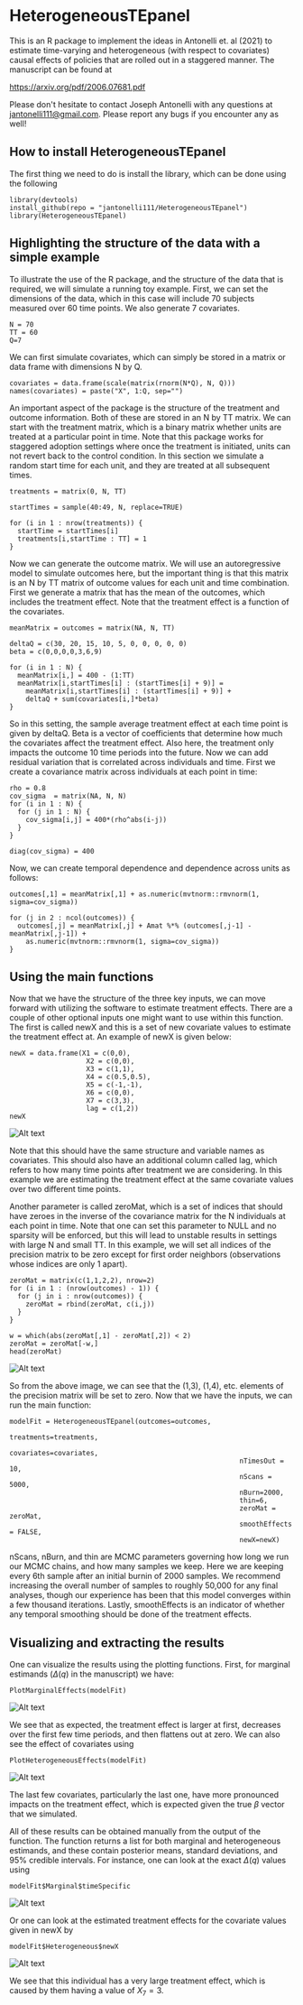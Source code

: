 # HeterogeneousTEpanel

This is an R package to implement the ideas in Antonelli et. al (2021) to estimate time-varying and heterogeneous (with respect to covariates) causal effects of policies that are rolled out in a staggered manner. The manuscript can be found at

https://arxiv.org/pdf/2006.07681.pdf

Please don't hesitate to contact Joseph Antonelli with any questions at jantonelli111@gmail.com. Please report any bugs if you encounter any as well!

## How to install HeterogeneousTEpanel

The first thing we need to do is install the library, which can be done using the following

```
library(devtools)
install_github(repo = "jantonelli111/HeterogeneousTEpanel")
library(HeterogeneousTEpanel)
```

## Highlighting the structure of the data with a simple example

To illustrate the use of the R package, and the structure of the data that is required, we will simulate a running toy example. First, we can set the dimensions of the data, which in this case will include 70 subjects measured over 60 time points. We also generate 7 covariates. 

```
N = 70
TT = 60
Q=7
```

We can first simulate covariates, which can simply be stored in a matrix or data frame with dimensions N by Q.

```
covariates = data.frame(scale(matrix(rnorm(N*Q), N, Q)))
names(covariates) = paste("X", 1:Q, sep="")
```

An important aspect of the package is the structure of the treatment and outcome information. Both of these are stored in an N by TT matrix. We can start with the treatment matrix, which is a binary matrix whether units are treated at a particular point in time. Note that this package works for staggered adoption settings where once the treatment is initiated, units can not revert back to the control condition. In this section we simulate a random start time for each unit, and they are treated at all subsequent times.

```
treatments = matrix(0, N, TT)

startTimes = sample(40:49, N, replace=TRUE)

for (i in 1 : nrow(treatments)) {
  startTime = startTimes[i]
  treatments[i,startTime : TT] = 1
}
```

Now we can generate the outcome matrix. We will use an autoregressive model to simulate outcomes here, but the important thing is that this matrix is an N by TT matrix of outcome values for each unit and time combination. First we generate a matrix that has the mean of the outcomes, which includes the treatment effect. Note that the treatment effect is a function of the covariates.

```
meanMatrix = outcomes = matrix(NA, N, TT)

deltaQ = c(30, 20, 15, 10, 5, 0, 0, 0, 0, 0)
beta = c(0,0,0,0,3,6,9)

for (i in 1 : N) {
  meanMatrix[i,] = 400 - (1:TT)
  meanMatrix[i,startTimes[i] : (startTimes[i] + 9)] = 
    meanMatrix[i,startTimes[i] : (startTimes[i] + 9)] +
    deltaQ + sum(covariates[i,]*beta)
}
```

So in this setting, the sample average treatment effect at each time point is given by deltaQ. Beta is a vector of coefficients that determine how much the covariates affect the treatment effect. Also here, the treatment only impacts the outcome 10 time periods into the future. Now we can add residual variation that is correlated across individuals and time. First we create a covariance matrix across individuals at each point in time:

```
rho = 0.8
cov_sigma  = matrix(NA, N, N)
for (i in 1 : N) {
  for (j in 1 : N) {
    cov_sigma[i,j] = 400*(rho^abs(i-j))
  }
}

diag(cov_sigma) = 400
```

Now, we can create temporal dependence and dependence across units as follows:

```
outcomes[,1] = meanMatrix[,1] + as.numeric(mvtnorm::rmvnorm(1, sigma=cov_sigma))

for (j in 2 : ncol(outcomes)) {
  outcomes[,j] = meanMatrix[,j] + Amat %*% (outcomes[,j-1] - meanMatrix[,j-1]) + 
    as.numeric(mvtnorm::rmvnorm(1, sigma=cov_sigma))
}
```

## Using the main functions

Now that we have the structure of the three key inputs, we can move forward with utilizing the software to estimate treatment effects. There are a couple of other optional inputs one might want to use within this function. The first is called newX and this is a set of new covariate values to estimate the treatment effect at. An example of newX is given below:

```
newX = data.frame(X1 = c(0,0),
                   X2 = c(0,0),
                   X3 = c(1,1),
                   X4 = c(0.5,0.5),
                   X5 = c(-1,-1),
                   X6 = c(0,0),
                   X7 = c(3,3),
                   lag = c(1,2))
newX
```
![Alt text](images/newX.png)

Note that this should have the same structure and variable names as covariates. This should also have an additional column called lag, which refers to how many time points after treatment we are considering. In this example we are estimating the treatment effect at the same covariate values over two different time points.

Another parameter is called zeroMat, which is a set of indices that should have zeroes in the inverse of the covariance matrix for the N individuals at each point in time. Note that one can set this parameter to NULL and no sparsity will be enforced, but this will lead to unstable results in settings with large N and small TT. In this example, we will set all indices of the precision matrix to be zero except for first order neighbors (observations whose indices are only 1 apart). 

```
zeroMat = matrix(c(1,1,2,2), nrow=2)
for (i in 1 : (nrow(outcomes) - 1)) {
  for (j in i : nrow(outcomes)) {
    zeroMat = rbind(zeroMat, c(i,j))
  }
}

w = which(abs(zeroMat[,1] - zeroMat[,2]) < 2)
zeroMat = zeroMat[-w,]
head(zeroMat)
```

![Alt text](images/zeroMat.png)

So from the above image, we can see that the (1,3), (1,4), etc. elements of the precision matrix will be set to zero. Now that we have the inputs, we can run the main function:

```
modelFit = HeterogeneousTEpanel(outcomes=outcomes,
                                                         treatments=treatments,
                                                         covariates=covariates,
                                                         nTimesOut = 10,
                                                         nScans = 5000, 
                                                         nBurn=2000, 
                                                         thin=6,
                                                         zeroMat = zeroMat,
                                                         smoothEffects = FALSE,
                                                         newX=newX)
```

nScans, nBurn, and thin are MCMC parameters governing how long we run our MCMC chains, and how many samples we keep. Here we are keeping every 6th sample after an initial burnin of 2000 samples. We recommend increasing the overall number of samples to roughly 50,000 for any final analyses, though our experience has been that this model converges within a few thousand iterations. Lastly, smoothEffects is an indicator of whether any temporal smoothing should be done of the treatment effects. 

## Visualizing and extracting the results

One can visualize the results using the plotting functions. First, for marginal estimands ($\Delta(q)$ in the manuscript) we have:

```
PlotMarginalEffects(modelFit)
```

![Alt text](images/marginal.png)

We see that as expected, the treatment effect is larger at first, decreases over the first few time periods, and then flattens out at zero. We can also see the effect of covariates using

```
PlotHeterogeneousEffects(modelFit)
```

![Alt text](images/heterogeneous.png)

The last few covariates, particularly the last one, have more pronounced impacts on the treatment effect, which is expected given the true $\beta$ vector that we simulated. 

All of these results can be obtained manually from the output of the function. The function returns a list for both marginal and heterogeneous estimands, and these contain posterior means, standard deviations, and 95\% credible intervals. For instance, one can look at the exact $\Delta(q)$ values using

```
modelFit$Marginal$timeSpecific
```

![Alt text](images/marginalestimates.png)

Or one can look at the estimated treatment effects for the covariate values given in newX by

```
modelFit$Heterogeneous$newX
```

![Alt text](images/newXestimates.png)

We see that this individual has a very large treatment effect, which is caused by them having a value of $X_7=3$. 


